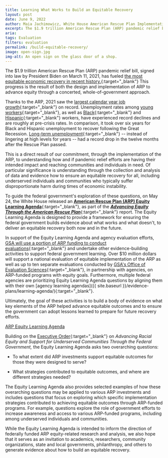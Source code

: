 ```yaml
---
title: Learning What Works to Build an Equitable Recovery
layout: post
date: June 9, 2022
author: Maia Jachimowicz, White House American Rescue Plan Implementation Team
excerpt: The $1.9 trillion American Rescue Plan (ARP) pandemic relief bill, signed into law by President Biden on March 11, 2021, has fueled the most equitable economic recovery in recent history. This progress is the result of both the design and implementation of ARP to advance equity through a concerted, whole-of-government approach.
aria: 
tags: Evaluation
filters: evaluation
permalink: /build-equitable-recovery/
image: open-sign.jpg
img-alt: An open sign on the glass door of a shop.
---
```


The $1.9 trillion American Rescue Plan (ARP) pandemic relief bill, signed into law by President Biden on March 11, 2021, has fueled [the most equitable economic recovery in recent history.](https://www.whitehouse.gov/briefing-room/statements-releases/2022/05/24/fact-sheet-biden-harris-report-advancing-equity-through-the-american-rescue-plan/){:target="_blank"} This progress is the result of both the design and implementation of ARP to advance equity through a concerted, whole-of-government approach.

Thanks to the ARP, 2021 saw the [largest calendar year job growth](https://fred.stlouisfed.org/series/PAYEMS){:target="_blank"} on record. Unemployment rates among [young workers](https://fred.stlouisfed.org/series/LNS14024887){:target="_blank"}, as well as [Black](https://fred.stlouisfed.org/series/LNS14000006){:target="_blank"} and [Hispanic](https://fred.stlouisfed.org/series/LNS14000009){:target="_blank"} workers, have experienced record declines and are roughly at pre-crisis rates. In comparison, it took over six years for Black and Hispanic unemployment to recover following the Great Recession. [Long-term unemployment](https://fred.stlouisfed.org/series/UEMP27OV){:target="_blank"} -- instead of lingering at high levels for years -- had a record drop in the twelve months after the Rescue Plan passed.

This is a direct result of our commitment, through the implementation of the ARP, to understanding how and if pandemic relief efforts are having their intended impact and reaching communities and individuals in need. Of particular significance is understanding through the collection and analysis of data and evidence how to ensure an equitable recovery for all, including underserved individuals and communities who typically suffer disproportionate harm during times of economic instability.

To guide the federal government's exploration of these questions, on May 24, the White House released an [**American Rescue Plan (ARP) Equity Learning Agenda**](https://www.whitehouse.gov/wp-content/uploads/2022/05/American-Rescue-Plan-Equity-Learning-Agenda.pdf){:target="_blank"}, as part of the [***Advancing Equity Through the American Rescue Plan***](https://www.whitehouse.gov/wp-content/uploads/2022/05/American-Rescue-Plan-Equity-Learning-Agenda.pdf){:target="_blank"} report. The Equity Learning Agenda is designed to provide a framework for ensuring the federal government builds evidence about what works and what doesn't, to deliver an equitable recovery both now and in the future.

In support of the Equity Learning Agenda and agency evaluation efforts, [GSA will use a portion of ARP funding to conduct evaluations](https://www.gsa.gov/blog/2021/12/15/gsa-to-build-evidence-to-advance-equitable-outcomes-through-the-american-rescue-plan){:target="_blank"} and undertake other evidence-building activities to support federal government learning. Over $10 million dollars will support a national evaluation of equitable implementation of the ARP as well as up to ten separate evaluations conducted by [GSA's Office of Evaluation Sciences](https://oes.gsa.gov/american-rescue-plan/){:target="_blank"}, in partnership with agencies, on ARP-funded programs with equity goals. Furthermore, multiple federal agencies are prioritizing Equity Learning Agenda questions by aligning them with their own [agency learning agendas]({{ site.baseurl }}/evidence-plans/learning-agenda/){:target="_blank"}.

Ultimately, the goal of these activities is to build a body of evidence on what key elements of the ARP helped advance equitable outcomes and to ensure the government can adopt lessons learned to prepare for future recovery efforts.

<a href="https://www.whitehouse.gov/wp-content/uploads/2022/05/American-Rescue-Plan-Equity-Learning-Agenda.pdf" class="usa-button usa-button--outline border-0" target="_blank">ARP Equity Learning Agenda</a>

Building on the [Executive Order](https://www.whitehouse.gov/briefing-room/presidential-actions/2021/01/20/executive-order-advancing-racial-equity-and-support-for-underserved-communities-through-the-federal-government/){:target="_blank"} on *Advancing Racial Equity and Support for Underserved Communities Through the Federal Government,* the Equity Learning Agenda asks two overarching questions:

- To what extent did ARP investments support equitable outcomes for those they were designed to serve?

- What strategies contributed to equitable outcomes, and where are different strategies needed?

The Equity Learning Agenda also provides selected examples of how these overarching questions may be applied to various ARP investments and includes questions that focus on exploring which specific implementation strategies contributed to achieving equitable outcomes through ARP-funded programs. For example, questions explore the role of government efforts to increase awareness and access to various ARP-funded programs, including among underserved individuals and communities.

While the Equity Learning Agenda is intended to inform the direction of federally funded ARP equity-related research and analysis, we also hope that it serves as an invitation to academics, researchers, community organizations, state and local governments, philanthropy, and others to generate evidence about how to build an equitable recovery.